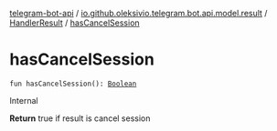[telegram-bot-api](../../index.md) / [io.github.oleksivio.telegram.bot.api.model.result](../index.md) / [HandlerResult](index.md) / [hasCancelSession](./has-cancel-session.md)

# hasCancelSession

`fun hasCancelSession(): `[`Boolean`](https://kotlinlang.org/api/latest/jvm/stdlib/kotlin/-boolean/index.html)

Internal

**Return**
true if result is cancel session

